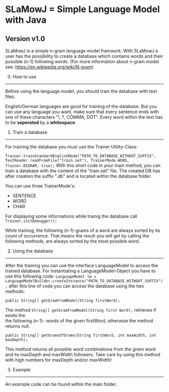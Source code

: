 SLaMowJ = Simple Language Model with Java 
=========================================


Version v1.0
------------

SLaMowJ is a simple n-gram language model framwork. 
With SLaMowJ a user has the possibility to create a  database which 
contains words and their possible (n-1) following words. 
(For more information about n-gram model see: https://en.wikipedia.org/wiki/N-gram)

0. How to use
----------

Before using the language model, you should train the database with text files.

English/German languages are good for training of the database.
But you can use any language you want, make sure that every sentence ends with 
one of these characters "!, ?, COMMA, DOT". 
Every word within the text has to be **seperated** by a **whitespace**.  

1. Train a database
-------------------
For training the database you must use the Trainer Utility-Class:

`Trainer.trainStandardEnglishMode("PATH_TO_DATABASE_WITHOUT_SUFFIX", TextReader.readFromFile("train.set"),
					TrainerMode.WORD, Trainer.BIGRAM, true);`
With this short code in your main method, you can train a database with the content of the "train.set" file.
The created DB has after creation the suffix ".db" and is located within the database folder.

You can use three TrainerMode's:
- SENTENCE
- WORD
- CHAR

For displaying some informations while trainig the database call `Trainer.initDebugger();`

While training, the following (n-1)-grams of a word are always sorted by its count of occurrence. 
That means the result you will get by calling the following methods, are always sorted by the most possible word.

2. Using the database
---------------------
After the training you can use the interface LanguageModel to access the trained database.
For instantiating a LanguageModel-Object you have to use this following code:
`LanguageModel lm = LanguageModelBuilder.createInstance("PATH_TO_DATABASE_WITHOUT_SUFFIX");`
after this line of code you can access the database using the two methods:

`public String[] getGramFromModel(String firstWord);`

The method `String[] getGramFromModel(String first Word);` retrieves  if exists the  
the following (n-1)- words of the given firstWord, otherwise the method returns null.


`public String[] getGramsOfGrams(String firstWord, int maxWidth, int maxDepth);`

This method returns all possible word combinations from the given word and its maxDepth and maxWidth followers.
Take care by using this method with high numbers for maxDepth and/or maxWidth!

3. Example
----------
An example code can be found within the main folder.




